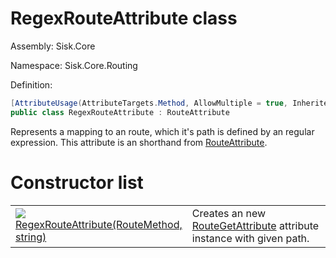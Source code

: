 <!--

Copyrights 2023 Sisk Framework - CypherPotato
Published under MIT license

!!! DO NOT EDIT THIS FILE !!!
This file was generated by a tool in the Sisk package. To edit the information in this documentation,
edit the XML documentation present in the Sisk source code.

-->

# RegexRouteAttribute class
Assembly: Sisk.Core

Namespace: Sisk.Core.Routing

Definition:

```cs
[AttributeUsage(AttributeTargets.Method, AllowMultiple = true, Inherited = true)]
public class RegexRouteAttribute : RouteAttribute
```

Represents a mapping to an route, which it's path is defined by an regular expression. This attribute is an shorthand from <a href="/spec/Sisk.Core.Routing.RouteAttribute.md">RouteAttribute</a>.


# Constructor list

<table>
    <tbody>
<tr>
    <td style="width: 33%">
        <img class="icon" src="/assets/img/icons/constructor.svg">
        <a href="/spec/Sisk.Core.Routing.RegexRouteAttribute.RegexRouteAttribute(RouteMethod-string).md">
            RegexRouteAttribute(RouteMethod, string)
        </a>
    </td>
    <td>
        Creates an new <a href="/spec/Sisk.Core.Routing.RouteGetAttribute.md">RouteGetAttribute</a> attribute instance with given path.
    </td>
</tr>
    </tbody>
</table>
